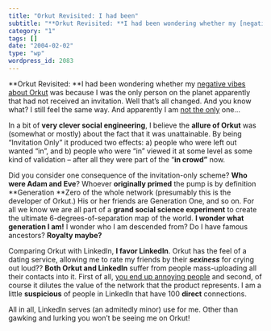 ```yaml
---
title: "Orkut Revisited: I had been"
subtitle: "**Orkut Revisited: **I had been wondering whether my [negative vibes](/2004/01/24.html) [about Orkut..."
category: "1"
tags: []
date: "2004-02-02"
type: "wp"
wordpress_id: 2083
---
```

**Orkut Revisited: **I had been wondering whether my [negative vibes](/2004/01/24.html) [about Orkut](/2004/01/29.html) was because I was the only person on the planet apparently that had not received an invitation. Well that’s all changed. And you know what? I still feel the same way. And apparently I am [not the only](http://doc.weblogs.com/2004/02/02) one…

In a bit of **very clever social engineering**, I believe the **allure of Orkut** was (somewhat or mostly) about the fact that it was unattainable. By being “Invitation Only” it produced two effects: a) people who were left out wanted “in”, and b) people who were “in” viewed it at some level as some kind of validation – after all they were part of the “**in crowd”** now. 

Did you consider one consequence of the invitation-only scheme? **Who were Adam and Eve**? Whoever **originally primed** the pump is by definition **Generation **Zero of the whole network (presumably this is the developer of Orkut.) His or her friends are Generation One, and so on. For all we know we are all part of a **grand social science experiment** to create the ultimate 6-degrees-of-separation map of the world. **I wonder what generation I am!** I wonder who I am descended from? Do I have famous ancestors? **Royalty maybe?**

Comparing Orkut with LinkedIn, **I favor LinkedIn**. Orkut has the feel of a dating service, allowing me to rate my friends by their ***sexiness*** for crying out loud?? **Both Orkut and LinkedIn** suffer from people mass-uploading all their contacts into it. First of all, [you end up annoying people](http://www.hyperorg.com/blogger/mtarchive/002401.html) and second, of course it dilutes the value of the network that the product represents. I am a little **suspicious** of people in LinkedIn that have 100 **direct** connections.

All in all, LinkedIn serves (an admitedly minor) use for me. Other than gawking and lurking you won’t be seeing me on Orkut!